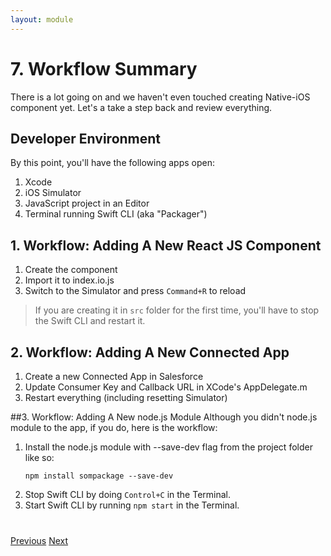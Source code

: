 ```yaml
---
layout: module
---
```

# 7. Workflow Summary
There is a lot going on and we haven't even touched creating Native-iOS component yet. Let's a take a step back and review everything.

## Developer Environment
By this point, you'll have the following apps open:
1. Xcode
2. iOS Simulator
3. JavaScript project in an Editor
4. Terminal running Swift CLI (aka "Packager")

## 1. Workflow: Adding A New React JS Component

1. Create the component
2. Import it to index.io.js
3. Switch to the Simulator and press `Command+R` to reload

> If you are creating it in `src` folder for the first time, you'll have to stop the Swift CLI and restart it.

## 2. Workflow: Adding A New Connected App

1. Create a new Connected App in Salesforce
2. Update Consumer Key and Callback URL in XCode's AppDelegate.m
3. Restart everything (including resetting Simulator)

##3. Workflow: Adding A New node.js Module
Although you didn't node.js module to the app, if you do, here is the workflow:

1. Install the node.js module with --save-dev flag from the project folder like so: 
	```
	npm install sompackage --save-dev
	```
2. Stop Swift CLI by doing `Control+C` in the Terminal.
3. Start Swift CLI by running `npm start` in the Terminal.


<div class="row" style="margin-top:40px;">
<div class="col-sm-12">
<a href="mobile-sdk-swift-adding-a-new-custom-component.html" class="btn btn-default"><i class="glyphicon glyphicon-chevron-left"></i> Previous</a>
<a href="next.html" class="btn btn-default pull-right">Next <i class="glyphicon glyphicon-chevron-right"></i></a>
</div>
</div>
